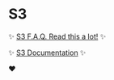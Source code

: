 # S3

:sparkles: [S3 F.A.Q. Read this a lot!](https://aws.amazon.com/s3/faqs/) :sparkles:

:sparkles: [S3 Documentation](http://docs.aws.amazon.com/AmazonS3/latest/dev/Welcome.html) :sparkles:

:heart:  

